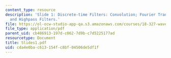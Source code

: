 ```yaml
---
content_type: resource
description: 'Slide 1: Discrete-time Filters: Convolution; Fourier Transform; Lowpass
  and Highpass Filters.'
file: https://ol-ocw-studio-app-qa.s3.amazonaws.com/courses/18-327-wavelets-filter-banks-and-applications-spring-2003/cda4e0bac613154fc8bf04506de5df1f_Slides1.pdf
file_type: application/pdf
parent_uid: cb486913-197d-c062-7d9b-c7d5225177ad
resourcetype: Document
title: Slides1.pdf
uid: cda4e0ba-c613-154f-c8bf-04506de5df1f
---
```

